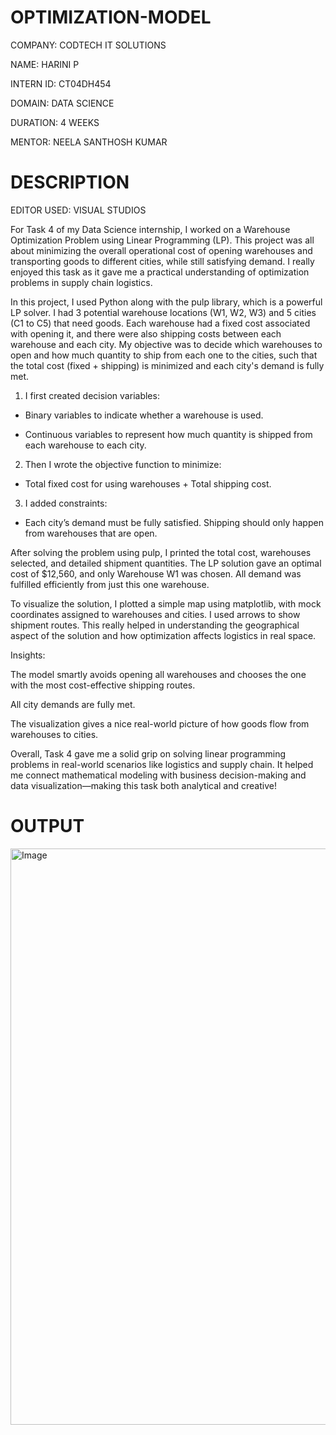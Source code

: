 # OPTIMIZATION-MODEL

COMPANY: CODTECH IT SOLUTIONS

NAME: HARINI P

INTERN ID: CT04DH454

DOMAIN: DATA SCIENCE

DURATION: 4 WEEKS

MENTOR: NEELA SANTHOSH KUMAR

# DESCRIPTION

EDITOR USED: VISUAL STUDIOS

For Task 4 of my Data Science internship, I worked on a Warehouse Optimization Problem using Linear Programming (LP). This project was all about minimizing the overall operational cost of opening warehouses and transporting goods to different cities, while still satisfying demand. I really enjoyed this task as it gave me a practical understanding of optimization problems in supply chain logistics.

In this project, I used Python along with the pulp library, which is a powerful LP solver. I had 3 potential warehouse locations (W1, W2, W3) and 5 cities (C1 to C5) that need goods. Each warehouse had a fixed cost associated with opening it, and there were also shipping costs between each warehouse and each city. My objective was to decide which warehouses to open and how much quantity to ship from each one to the cities, such that the total cost (fixed + shipping) is minimized and each city's demand is fully met.

1. I first created decision variables:

 * Binary variables to indicate whether a warehouse is used.

 * Continuous variables to represent how much quantity is shipped from each warehouse to each city.

2. Then I wrote the objective function to minimize:

* Total fixed cost for using warehouses + Total shipping cost.

3. I added constraints:
   
* Each city’s demand must be fully satisfied.
Shipping should only happen from warehouses that are open.

After solving the problem using pulp, I printed the total cost, warehouses selected, and detailed shipment quantities. The LP solution gave an optimal cost of $12,560, and only Warehouse W1 was chosen. All demand was fulfilled efficiently from just this one warehouse.

To visualize the solution, I plotted a simple map using matplotlib, with mock coordinates assigned to warehouses and cities. I used arrows to show shipment routes. This really helped in understanding the geographical aspect of the solution and how optimization affects logistics in real space.

Insights:

The model smartly avoids opening all warehouses and chooses the one with the most cost-effective shipping routes.

All city demands are fully met.

The visualization gives a nice real-world picture of how goods flow from warehouses to cities.

Overall, Task 4 gave me a solid grip on solving linear programming problems in real-world scenarios like logistics and supply chain. It helped me connect mathematical modeling with business decision-making and data visualization—making this task both analytical and creative!

# OUTPUT

<img width="1845" height="922" alt="Image" src="https://github.com/user-attachments/assets/74f27a7a-2e68-4768-a7a7-49b8271eb0e0" />

